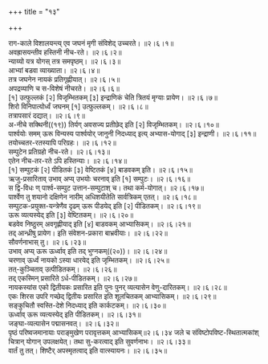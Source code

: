 +++
title = "१३"

+++

राग-काले विशालयन्त्य् एव जघनं मृगी संविशेद् उच्चरते।   ॥२।६।१॥  
अवह्रासयन्तीव हस्तिनी नीच-रते।   ॥२।६।२॥  
न्याय्यो यत्र योगस् तत्र समपृष्ठम्।   ॥२।६।३॥  
आभ्यां बडवा व्याख्याता।   ॥२।६।४॥  
तत्र जघनेन नायकं प्रतिगृह्णीयात्।   ॥२।६।५॥  
अपद्रव्याणि च स-विशेषं नीचरते।   ॥२।६।६॥  
[१] उत्फुल्लकं [२] विजृम्भितकम् [३] इन्द्राणिकं चेति त्रितयं मृग्याः प्रायेण।   ॥२।६।७॥  
शिरो विनिपात्योर्ध्वं जघनम् [१] उत्फुल्लकम्।   ॥२।६।८॥  
तत्रापसारं दद्यात्।   ॥२।६।९॥  
अ-नीचे सक्थिनी((१९)) तिर्यग् अवसज्य प्रतीछेद् इति [२] विजृम्भितकम्।   ॥२।६।१०॥  
पार्श्वयोः समम् ऊरू विन्यस्य पार्श्वयोर् जानुनी निदध्याद् इत्य् अभ्यास-योगाद् [३] इन्द्राणी।   ॥२।६।११॥  
तयोच्चतर-रतस्यापि परिग्रहः।   ॥२।६।१२॥  
सम्पुटेन प्रतिग्रहो नीच-रते।   ॥२।६।१३॥  
एतेन नीच-तर-रते ऽपि हस्तिन्याः।   ॥२।६।१४॥  
[१] सम्पुटकं [२] पीडितकं [३] वेष्टितकं [४] बाडवकम् इति।   ॥२।६।१५॥  
ऋजु-प्रसारिताव् उभाव् अप्य् उभयोः चरनाव् इति [१] सम्पुटः।   ॥२।६।१६॥  
स द्वि-विधः ण् पार्श्व-सम्पुट उत्तान-सम्पुटाश् च। तथा कर्म-योगात्।   ॥२।६।१७॥  
पार्श्वेण तु शयानो दक्षिणेन नारीम् अधिशयीतेति सार्वत्रिकम् एतत्।   ॥२।६।१८॥  
सम्पुटक-प्रयुक्त-यन्त्रेणैव दृढम् ऊरू पीडयेद् इति [२] पीडितकम्।   ॥२।६।१९॥  
ऊरू व्यत्यस्येद् इति [३] वेष्टितकम्।   ॥२।६।२०॥  
बडवेव निष्ठुरम् अवगृह्णीयाद् इति [४] बाडवकम् आभ्यासिकम्।   ॥२।६।२१॥  
तद् आन्ध्रीषु प्रायेण। इति संवेशन-प्रकारा बाभ्रवीयाः।   ॥२।६।२२॥  
सौवर्णनाभास् तु।   ॥२।६।२३॥  
उभाव् अप्य् ऊरू ऊर्ध्वाव् इति तद् भुग्नकम्((२०))।   ॥२।६।२४॥  
चरणाव् ऊर्ध्वं नायको ऽस्या धारयेद् इति जृम्भितकम्।   ॥२।६।२५॥  
तत्-कुञ्चिताव् उत्पीडितकम्।   ॥२।६।२६॥  
तद् एकस्मिन् प्रसारिते ऽर्ध-पीडितकम्।   ॥२।६।२७॥  
नायकस्यांस एको द्वितीयकः प्रसारित इति पुनः पुनर् व्यत्यासेन वेणु-दारितकम्।   ॥२।६।२८॥  
एकः शिरस उपरि गच्छेद् द्वितीयः प्रसारित इति शूलचितकम् आभ्यासिकम्।   ॥२।६।२९॥  
सङ्कुचितौ स्वस्ति-देशे निदध्याद् इति कार्कटकम्।   ॥२।६।३०॥  
ऊर्ध्वाव् ऊरू व्यत्यस्येद् इति पीडितकम्।   ॥२।६।३१॥  
जङ्घा-व्यत्यासेन पद्मासनवत्।   ॥२।६।३२॥  
पृष्ठं परिष्वजमानायाः पराङ्मुखेण परावृत्तकम् आभ्यासिकम्॥२।६।३४ जले च संविष्टोपविष्ट-स्थितात्मकांश् चित्रान् योगान् उपलक्षयेत्। तथा सु-करत्वाद् इति सुवर्णनाभः।   ॥२।६।३३॥  
वार्तं तु तत्। शिष्टैर् अपस्मृतत्वाद् इति वात्स्यायनः। ॥२।६।३५॥  


